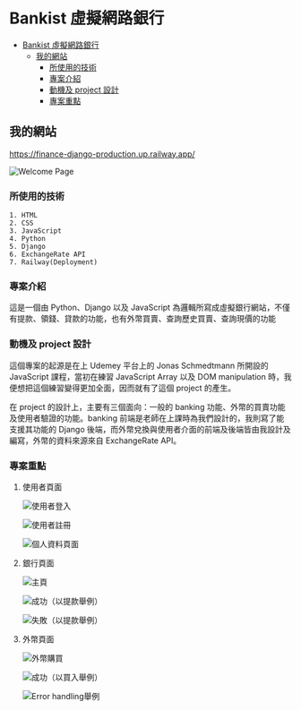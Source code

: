 # Bankist 虛擬網路銀行

- [Bankist 虛擬網路銀行](#bankist-虛擬網路銀行)
  - [我的網站](#我的網站)
    - [所使用的技術](#所使用的技術)
    - [專案介紹](#專案介紹)
    - [動機及 project 設計](#動機及project設計)
    - [專案重點](#專案重點)

## 我的網站

<https://finance-django-production.up.railway.app/>

![Welcome Page](pics/welcomePage.png "Welcome Page")

### 所使用的技術

    1. HTML
    2. CSS
    3. JavaScript
    4. Python
    5. Django
    6. ExchangeRate API
    7. Railway(Deployment)

### 專案介紹

這是一個由 Python、Django 以及 JavaScript 為邏輯所寫成虛擬銀行網站，不僅有提款、領錢、貸款的功能，也有外幣買賣、查詢歷史買賣、查詢現價的功能

### 動機及 project 設計

這個專案的起源是在上 Udemey 平台上的 Jonas Schmedtmann 所開設的 JavaScript 課程，當初在練習 JavaScript Array 以及 DOM manipulation 時，我便想把這個練習變得更加全面，因而就有了這個 project 的產生。

在 project 的設計上，主要有三個面向：一般的 banking 功能、外幣的買賣功能及使用者驗證的功能。banking 前端是老師在上課時為我們設計的，我則寫了能支援其功能的 Django 後端，而外幣兌換與使用者介面的前端及後端皆由我設計及編寫，外幣的資料來源來自 ExchangeRate API。

### 專案重點

1. 使用者頁面

   ![使用者登入](pics/user_login.png "使用者登入")

   ![使用者註冊](pics/user_register.png "使用者註冊")

   ![個人資料頁面](pics/profile_page.png "個人資料頁面")

2. 銀行頁面

   ![主頁](pics/banking_page.png "主頁")

   ![成功（以提款舉例）](pics/success.png "成功（以提款舉例）")

   ![失敗（以提款舉例）](pics/fail.png "失敗（以提款舉例）")

3. 外幣頁面

   ![外幣購買](pics/currency_page.png "外幣購買")

   ![成功（以買入舉例）](pics/success_buy.png "成功（以買入舉例）")

   ![Error handling舉例](pics/error_handling.png "Error handling")
